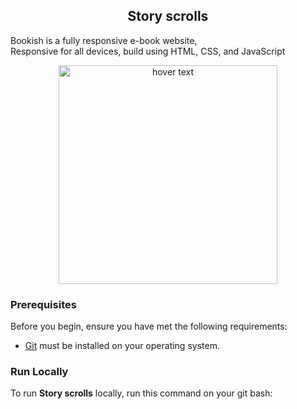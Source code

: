 

  <h2 align="center">Story scrolls </h2>

  Bookish is a fully responsive e-book website, <br />Responsive for all devices, build using HTML, CSS, and JavaScript
<p align="center">
  <img src="../assests/images/" width="350" title="hover text">
 
</p>




### Prerequisites

Before you begin, ensure you have met the following requirements:

* [Git](https://git-scm.com/downloads "Download Git") must be installed on your operating system.

### Run Locally

To run **Story scrolls** locally, run this command on your git bash:



```
